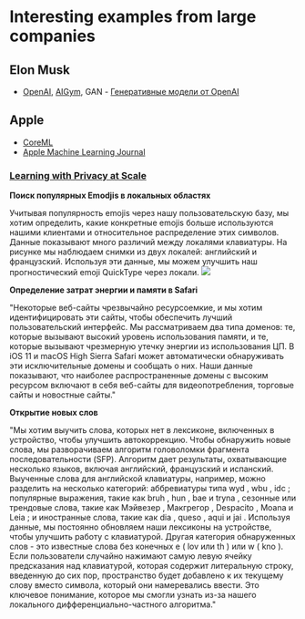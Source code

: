 # Interesting examples from large companies

## Elon Musk
  - [OpenAI](https://www.imena.ua/blog/inside-openai/), [AIGym](https://habrahabr.ru/company/newprolab/blog/343834/), GAN - [Генеративные модели от OpenAI](https://habrahabr.ru/company/wunderfund/blog/334568/) 
  
## Apple
  - [CoreML](https://habrahabr.ru/company/mobileup/blog/332500/)
  - [Apple Machine Learning Journal](https://machinelearning.apple.com)  
### [Learning with Privacy at Scale](https://machinelearning.apple.com/2017/12/06/learning-with-privacy-at-scale.html)

**Поиск популярных Emodjis в локальных областях**

Учитывая популярность emojis через нашу пользовательскую базу, мы хотим определить, какие конкретные emojis больше используются нашими клиентами и относительное распределение этих символов.
Данные показывают много различий между локалями клавиатуры. На рисунке мы наблюдаем снимки из двух локалей: английский и французский. Используя эти данные, мы можем улучшить наш прогностический emoji QuickType через локали.
![](https://machinelearning.apple.com/images/journals/learning-with-privacy-at-scale/emojitogether_large_2x.png)

**Определение затрат энергии и памяти в Safari**

"Некоторые веб-сайты чрезвычайно ресурсоемкие, и мы хотим идентифицировать эти сайты, чтобы обеспечить лучший пользовательский интерфейс. Мы рассматриваем два типа доменов: те, которые вызывают высокий уровень использования памяти, и те, которые вызывают чрезмерную утечку энергии из использования ЦП. В iOS 11 и macOS High Sierra Safari может автоматически обнаруживать эти исключительные домены и сообщать о них. Наши данные показывают, что наиболее распространенные домены с высоким ресурсом включают в себя веб-сайты для видеопотребления, торговые сайты и новостные сайты."

**Открытие новых слов**

"Мы хотим выучить слова, которых нет в лексиконе, включенных в устройство, чтобы улучшить автокоррекцию. Чтобы обнаружить новые слова, мы разворачиваем алгоритм головоломки фрагмента последовательности (SFP).
Алгоритм дает результаты, охватывающие несколько языков, включая английский, французский и испанский. Выученные слова для английской клавиатуры, например, можно разделить на несколько категорий: аббревиатуры типа wyd , wbu , idc ; популярные выражения, такие как bruh , hun , bae и tryna , сезонные или трендовые слова, такие как Мэйвезер , Макгрегор , Despacito , Moana и Leia ; и иностранные слова, такие как dia , queso , aqui и jai . Используя данные, мы постоянно обновляем наши лексиконы на устройстве, чтобы улучшить работу с клавиатурой.
Другая категория обнаруженных слов - это известные слова без конечных e ( lov или th ) или w ( kno ). Если пользователи случайно нажимают самую левую ячейку предсказания над клавиатурой, которая содержит литеральную строку, введенную до сих пор, пространство будет добавлено к их текущему слову вместо символа, который они намеревались ввести. Это ключевое понимание, которое мы смогли узнать из-за нашего локального дифференциально-частного алгоритма."
